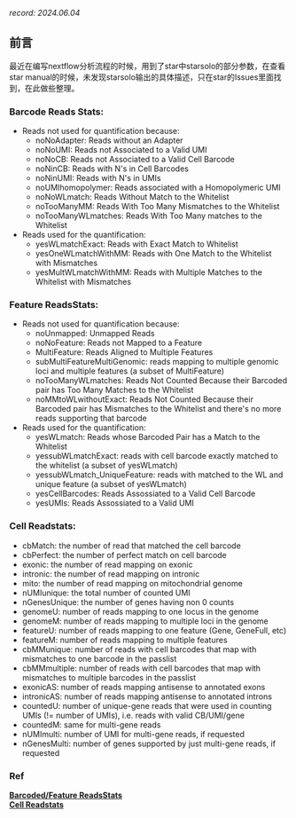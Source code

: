 *record: 2024.06.04*
## 前言  
最近在编写nextflow分析流程的时候，用到了star中starsolo的部分参数，在查看star manual的时候，未发现starsolo输出的具体描述，只在star的Issues里面找到，在此做些整理。
### Barcode Reads Stats:  
- Reads not used for quantification because:
  - noNoAdapter: Reads without an Adapter
  - noNoUMI: Reads not Associated to a Valid UMI
  - noNoCB: Reads not Associated to a Valid Cell Barcode
  - noNinCB: Reads with N's in Cell Barcodes
  - noNinUMI: Reads with N's in UMIs
  - noUMIhomopolymer: Reads associated with a Homopolymeric UMI
  - noNoWLmatch: Reads Without Match to the Whitelist
  - noTooManyMM: Reads With Too Many Mismatches to the Whitelist
  - noTooManyWLmatches: Reads With Too Many matches to the Whitelist
- Reads used for the quantification:
  - yesWLmatchExact: Reads with Exact Match to Whitelist
  - yesOneWLmatchWithMM: Reads with One Match to the Whitelist with Mismatches
  - yesMultWLmatchWithMM: Reads with Multiple Matches to the Whitelist with Mismatches
### Feature ReadsStats:
- Reads not used for quantification because:
  - noUnmapped: Unmapped Reads
  - noNoFeature: Reads not Mapped to a Feature
  - MultiFeature: Reads Aligned to Multiple Features
  - subMultiFeatureMultiGenomic: reads mapping to multiple genomic loci and multiple features (a subset of MultiFeature)
  - noTooManyWLmatches: Reads Not Counted Because their Barcoded pair has Too Many Matches to the Whitelist
  - noMMtoWLwithoutExact: Reads Not Counted Because their Barcoded pair has Mismatches to the Whitelist and there's no more reads supporting that barcode
- Reads used for the quantification:
  - yesWLmatch: Reads whose Barcoded Pair has a Match to the Whitelist
  - yessubWLmatchExact: reads with cell barcode exactly matched to the whitelist (a subset of yesWLmatch)
  - yessubWLmatch_UniqueFeature: reads with matched to the WL and unique feature (a subset of yesWLmatch)
  - yesCellBarcodes: Reads Assossiated to a Valid Cell Barcode
  - yesUMIs: Reads Assossiated to a Valid UMI

### Cell Readstats:  
  - cbMatch: the number of read that matched the cell barcode
  - cbPerfect: the number of perfect match on cell barcode
  - exonic: the number of read mapping on exonic
  - intronic: the number of read mapping on intronic
  - mito: the number of read mapping on mitochondrial genome
  - nUMIunique: the total number of counted UMI
  - nGenesUnique: the number of genes having non 0 counts
  - genomeU: number of reads mapping to one locus in the genome
  - genomeM: number of reads mapping to multiple loci in the genome
  - featureU: number of reads mapping to one feature (Gene, GeneFull, etc)
  - featureM: number of reads mapping to multiple features
  - cbMMunique: number of reads with cell barcodes that map with mismatches to one barcode in the passlist
  - cbMMmultiple: number of reads with cell barcodes that map with mismatches to multiple barcodes in the passlist
  - exonicAS: number of reads mapping antisense to annotated exons
  - intronicAS: number of reads mapping antisense to annotated introns
  - countedU: number of unique-gene reads that were used in counting UMIs (!= number of UMIs), i.e. reads with valid CB/UMI/gene
  - countedM: same for multi-gene reads
  - nUMImulti: number of UMI for multi-gene reads, if requested
  - nGenesMulti: number of genes supported by just multi-gene reads, if requested

### Ref
[**Barcoded/Feature ReadsStats**](https://github.com/alexdobin/STAR/issues/1887 "Barcoded Reads Stats and Feature ReadsStats")  
[**Cell Readstats**](https://github.com/alexdobin/STAR/issues/1501)


